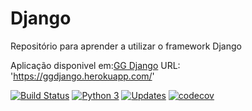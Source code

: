 # Django
Repositório para aprender a utilizar o framework Django

Aplicação disponivel em:[GG Django](https://ggdjango.herokuapp.com/)
URL: 'https://ggdjango.herokuapp.com/'

[![Build Status](https://travis-ci.com/ggferreira/Django.svg?branch=master)](https://travis-ci.com/ggferreira/Django)
[![Python 3](https://pyup.io/repos/github/ggferreira/Django/python-3-shield.svg)](https://pyup.io/repos/github/ggferreira/Django/)
[![Updates](https://pyup.io/repos/github/ggferreira/Django/shield.svg)](https://pyup.io/repos/github/ggferreira/Django/)
[![codecov](https://codecov.io/gh/ggferreira/Django/branch/master/graph/badge.svg?token=TCRX9RIH9L)](https://codecov.io/gh/ggferreira/Django)
